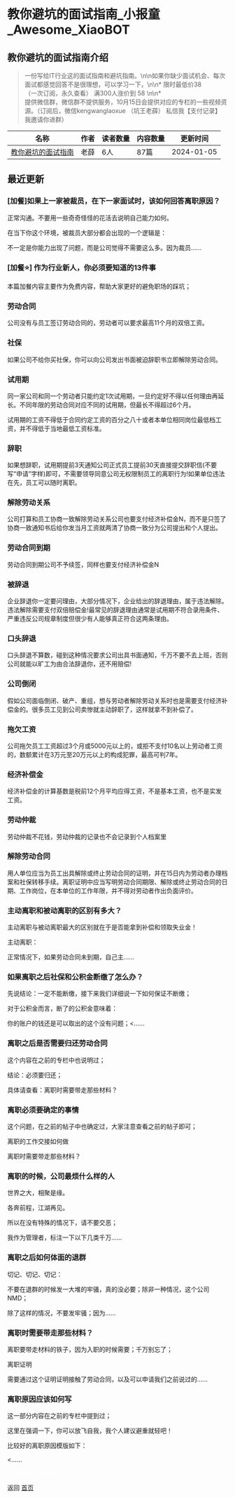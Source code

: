 # 教你避坑的面试指南_小报童_Awesome_XiaoBOT

## 教你避坑的面试指南介绍
> 一份写给IT行业这的面试指南和避坑指南。\n\n如果你缺少面试机会、每次面试都感觉回答不是很理想，可以学习一下，\n\n* 限时最低价38  
（一次订阅，永久查看） 满300人涨价到 58 \n\n*  
提供微信群，微信群不提供服务，10月15日会提供对应的专栏的一些视频资源。（订阅后，微信kengwanglaoxue （坑王老薛） 私信我【支付记录】  
我邀请你进群）  
  


|名称|作者|读者数量|内容数量|更新时间|
|---|---|---|---|---|
|[教你避坑的面试指南](https://xiaobot.net/p/JVM666?refer=0b133df9-27dc-423b-8101-639049001c13)|老薛|6人|87篇|2024-01-05|

## 最近更新
### [加餐]如果上一家被裁员，在下一家面试时，该如何回答离职原因？

正常沟通。不要用一些奇奇怪怪的花活去说明自己能力如何。

在当下你这个环境，被裁员大部分都会出现的一个逻辑是：

不一定是你能力出现了问题，而是公司觉得不需要这么多。因为裁员......

### [加餐⭐️] 作为行业新人，你必须要知道的13件事

本篇加餐内容主要作为免费内容，帮助大家更好的避免职场的踩坑；

### 劳动合同

公司没有与员工签订劳动合同的，劳动者可以要求最高11个月的双倍工资。

### 社保

如果公司不给你买社保，你可以向公司发出书面被迫辞职书立即解除劳动合同。

### 试用期

同一家公司和同一个劳动者只能约定1次试用期，一旦约定好不得以任何理由再延长。不同年限的劳动合同对应不同的试用期，但最长不得超过6个月。

试用期的工资不得低于合同约定工资的百分之八十或者本单位相同岗位最低档工资，并不得低于当地最低工资标准。

### 辞职

如果想辞职，试用期提前3天通知公司正式员工提前30天直接提交辞职信(不要写“申请”字样)即可，不需要领导同意公司无权限制员工的离职行为!如果单位违法在先，员工可以随时离职。

### 解除劳动关系

公司打算和员工协商一致解除劳动关系公司也要支付经济补偿金N，而不是只签了协商一致通知书后给你发当月工资就两清了协商一致分为公司提出和个人提出。

### 劳动合同到期

劳动合同到期公司不予续签，同样也要支付经济补偿金N

### 被辞退

企业辞退你一定要问理由，大部分情况下，企业给出的辞退理由，属于违法解除。违法解除需要支付双倍赔偿金!最常见的辞退理由通常是试用期不符合录用条件、严重违反公司规章制度但很少有人能够真正符合这两条理由。

### 口头辞退

口头辞退不算数，碰到这种情况要求公司出具书面通知，千万不要不去上班，否则公司就能以旷工为由合法辞退你，还不用赔偿!

### 公司倒闭

假如公司面临倒闭、破产、重组，想与劳动者解除劳动关系时也是需要支付经济补偿金的。很多员工见到公司卖惨就主动辞职了，这样就拿不到补偿了。

### 拖欠工资

公司拖欠员工工资超过3个月或5000元以上的，或拒不支付10名以上劳动者工资的，数额累计在3万元至20万元以上的构成犯罪，最高可判7年。

### 经济补偿金

经济补偿金的计算基数是税前12个月平均应得工资，不是基本工资，也不是实发工资。

### 劳动仲裁

劳动仲裁不花钱，劳动仲裁的记录也不会记录到个人档案里

### 解除劳动合同

用人单位应当为员工出具解除或终止劳动合同的证明，并在15日内为劳动者办理档案和社保转移手续。离职证明中应当写明劳动合同期限、解除或终止劳动合同的日期、工作岗位，在本单位的工作年限，并不得对劳动者作出负面评价。

### 主动离职和被动离职的区别有多大？

主动离职与被动离职最大的区别就在于是否能拿到补偿和领取失业金！

主动离职：

正常情况下，如果劳动合同未到期，自己主......

### 如果离职之后社保和公积金断缴了怎么办？

先说结论：一定不能断缴，接下来我们详细说一下如何保证不断缴；

对于公积金而言，断了的公积金意味着：

你的账户的钱还是可以取出的这个没有问题；<......

### 离职之后是否需要归还劳动合同

这个内容在之前的专栏中也说明过；

结论：必须要归还；

具体请查看：离职时需要带走那些材料？

### 离职必须要确定的事情

这个问题，在之前的帖子中也确定过，大家注意查看之前的帖子即可；

离职的工作交接如何做

离职时需要带走那些材料？

### 离职的时候，公司最烦什么样的人

世界之大，相聚是缘。

各奔前程，江湖再见。

所以在没有特殊的情况下，请不要交恶；

我作为管理者，标注一下以下几类千万......

### 离职之后如何体面的退群

切记、切记、切记：

不要在退群的时候发一大堆的牢骚，真的没必要；除非一种情况，这个公司NMD；

除了这样的情况，不要发牢骚；因为......

### 离职时需要带走那些材料？

离职要带走材料的铁子，因为入职的时候需要；千万别忘了；

离职证明

需要通过这个证明证明接触了劳动合同，以及可以申请我们之前说过的......

### 离职原因应该如何写

这一部分内容在之前的专栏中提到过；

这里在强调一下，你可以放飞自我，我个人建议避重就轻吧！

比较好的离职原因模版如下：

<......


<a href="https://github.com/Reno9527/awesome-xiaobot" style="color: white; text-decoration: none;">awesome-xiaobot</a>

返回 [首页](../README.md)
